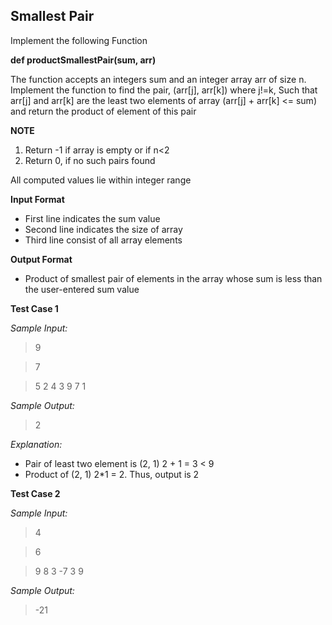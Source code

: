 ## Smallest Pair ##

Implement the following Function

**def productSmallestPair(sum, arr)**

The function accepts an integers sum and an integer array arr of size n. 
Implement the function to find the pair, (arr[j], arr[k]) where j!=k, 
Such that arr[j] and arr[k] are the least two elements of array (arr[j] + arr[k] <= sum) 
and return the product of element of this pair

**NOTE**

1. Return -1 if array is empty or if n<2
2. Return 0, if no such pairs found

All computed values lie within integer range

**Input Format**

- First line indicates the sum value
- Second line indicates the size of array
- Third line consist of all array elements

**Output Format**

- Product of smallest pair of elements in the array whose sum is less than the user-entered sum value

**Test Case 1**

*Sample Input:*

> 9

> 7

> 5 2 4 3 9 7 1

*Sample Output:*

> 2

*Explanation:*

- Pair of least two element is (2, 1) 2 + 1 = 3 < 9
- Product of (2, 1) 2*1 = 2. Thus, output is 2

**Test Case 2**

*Sample Input:*

> 4

> 6

> 9 8 3 -7 3 9

*Sample Output:*

> -21
